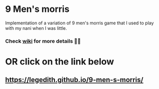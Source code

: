# 9 Men's morris
Implementation of a variation of 9 men's morris game that I used to play with my nani when I was little.

### Check [wiki](https://github.com/Legedith/9-men-s-morris/wiki) for more details 🕺🏼
# OR click on the link below
## https://legedith.github.io/9-men-s-morris/
